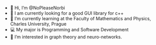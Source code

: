 - 👋 Hi, I’m @NoPleaseNorbi
- 👀 I am currently looking for a good GUI library for c++
- 🌱 I’m currently learning at the Faculty of Mathematics and Physics, Charles University, Prague
- 💻 My major is Programming and Software Development
- 📐 I’m interested in graph theory and neuro-networks.
